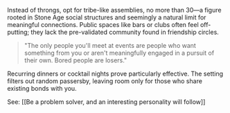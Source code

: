 
Instead of throngs, opt for tribe-like assemblies, no more than 30—a figure rooted in Stone Age social structures and seemingly a natural limit for meaningful connections. Public spaces like bars or clubs often feel off-putting; they lack the pre-validated community found in friendship circles.

>  "The only people you'll meet at events are people who want something from you or aren't meaningfully engaged in a pursuit of their own. Bored people are losers."

Recurring dinners or cocktail nights prove particularly effective. The setting filters out random passersby, leaving room only for those who share existing bonds with you.

See: [[Be a problem solver, and an interesting personality will follow]]